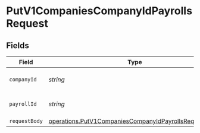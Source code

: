 # PutV1CompaniesCompanyIdPayrollsRequest


## Fields

| Field                                                                                                                                 | Type                                                                                                                                  | Required                                                                                                                              | Description                                                                                                                           |
| ------------------------------------------------------------------------------------------------------------------------------------- | ------------------------------------------------------------------------------------------------------------------------------------- | ------------------------------------------------------------------------------------------------------------------------------------- | ------------------------------------------------------------------------------------------------------------------------------------- |
| `companyId`                                                                                                                           | *string*                                                                                                                              | :heavy_check_mark:                                                                                                                    | The UUID of the company                                                                                                               |
| `payrollId`                                                                                                                           | *string*                                                                                                                              | :heavy_check_mark:                                                                                                                    | The UUID of the payroll                                                                                                               |
| `requestBody`                                                                                                                         | [operations.PutV1CompaniesCompanyIdPayrollsRequestBody](../../../sdk/models/operations/putv1companiescompanyidpayrollsrequestbody.md) | :heavy_minus_sign:                                                                                                                    | N/A                                                                                                                                   |